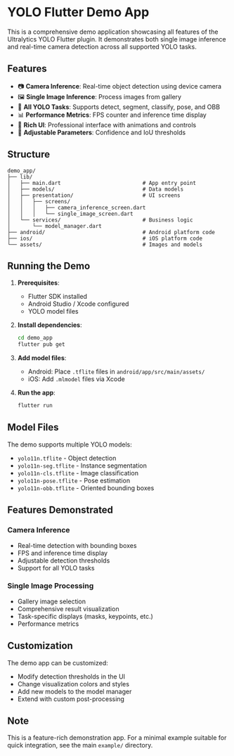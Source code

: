 # YOLO Flutter Demo App

This is a comprehensive demo application showcasing all features of the Ultralytics YOLO Flutter plugin. It demonstrates both single image inference and real-time camera detection across all supported YOLO tasks.

## Features

- 📷 **Camera Inference**: Real-time object detection using device camera
- 🖼️ **Single Image Inference**: Process images from gallery
- 🎯 **All YOLO Tasks**: Supports detect, segment, classify, pose, and OBB
- 📊 **Performance Metrics**: FPS counter and inference time display
- 🎨 **Rich UI**: Professional interface with animations and controls
- 🔧 **Adjustable Parameters**: Confidence and IoU thresholds

## Structure

```
demo_app/
├── lib/
│   ├── main.dart                          # App entry point
│   ├── models/                            # Data models
│   ├── presentation/                      # UI screens
│   │   ├── screens/
│   │   │   ├── camera_inference_screen.dart
│   │   │   └── single_image_screen.dart
│   └── services/                          # Business logic
│       └── model_manager.dart
├── android/                               # Android platform code
├── ios/                                   # iOS platform code
└── assets/                                # Images and models
```

## Running the Demo

1. **Prerequisites**:
   - Flutter SDK installed
   - Android Studio / Xcode configured
   - YOLO model files

2. **Install dependencies**:
   ```bash
   cd demo_app
   flutter pub get
   ```

3. **Add model files**:
   - Android: Place `.tflite` files in `android/app/src/main/assets/`
   - iOS: Add `.mlmodel` files via Xcode

4. **Run the app**:
   ```bash
   flutter run
   ```

## Model Files

The demo supports multiple YOLO models:
- `yolo11n.tflite` - Object detection
- `yolo11n-seg.tflite` - Instance segmentation
- `yolo11n-cls.tflite` - Image classification
- `yolo11n-pose.tflite` - Pose estimation
- `yolo11n-obb.tflite` - Oriented bounding boxes

## Features Demonstrated

### Camera Inference
- Real-time detection with bounding boxes
- FPS and inference time display
- Adjustable detection thresholds
- Support for all YOLO tasks

### Single Image Processing
- Gallery image selection
- Comprehensive result visualization
- Task-specific displays (masks, keypoints, etc.)
- Performance metrics

## Customization

The demo app can be customized:
- Modify detection thresholds in the UI
- Change visualization colors and styles
- Add new models to the model manager
- Extend with custom post-processing

## Note

This is a feature-rich demonstration app. For a minimal example suitable for quick integration, see the main `example/` directory.
